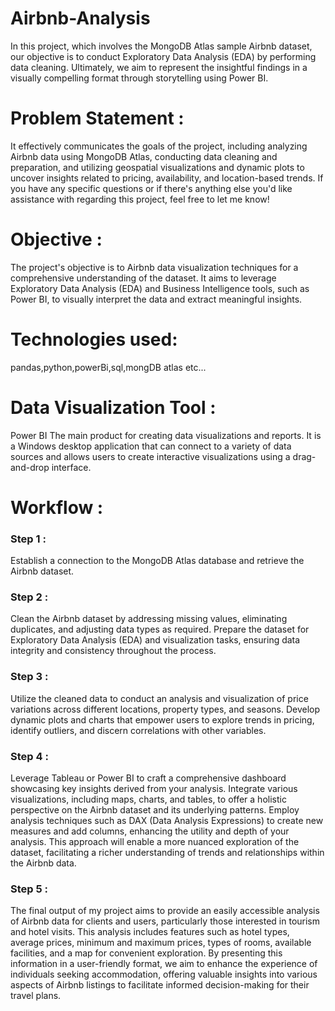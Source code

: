 # Airbnb-Analysis
In this project, which involves the MongoDB Atlas sample Airbnb dataset, our objective is to conduct Exploratory Data Analysis (EDA) by performing data cleaning. Ultimately, we aim to represent the insightful findings in a visually compelling format through storytelling using Power BI.

# Problem Statement :
It effectively communicates the goals of the project, including analyzing Airbnb data using MongoDB Atlas, conducting data cleaning and preparation, and utilizing geospatial visualizations and dynamic plots to uncover insights related to pricing, availability, and location-based trends. If you have any specific questions or if there's anything else you'd like assistance with regarding this project, feel free to let me know!

# Objective :
The project's objective is to Airbnb data visualization techniques for a comprehensive understanding of the dataset. It aims to leverage Exploratory Data Analysis (EDA) and Business Intelligence tools, such as Power BI, to visually interpret the data and extract meaningful insights.

# Technologies used:
pandas,python,powerBi,sql,mongDB atlas etc...
# Data Visualization Tool :
Power BI
The main product for creating data visualizations and reports. It is a Windows desktop application that can connect to a variety of data sources and allows users to create interactive visualizations using a drag-and-drop interface.

# Workflow :
### Step 1 :

Establish a connection to the MongoDB Atlas database and retrieve the Airbnb dataset.

### Step 2 :

Clean the Airbnb dataset by addressing missing values, eliminating duplicates, and adjusting data types as required. Prepare the dataset for Exploratory Data Analysis (EDA) and visualization tasks, ensuring data integrity and consistency throughout the process.

### Step 3 :

Utilize the cleaned data to conduct an analysis and visualization of price variations across different locations, property types, and seasons. Develop dynamic plots and charts that empower users to explore trends in pricing, identify outliers, and discern correlations with other variables.

### Step 4 :

Leverage Tableau or Power BI to craft a comprehensive dashboard showcasing key insights derived from your analysis. Integrate various visualizations, including maps, charts, and tables, to offer a holistic perspective on the Airbnb dataset and its underlying patterns. Employ analysis techniques such as DAX (Data Analysis Expressions) to create new measures and add columns, enhancing the utility and depth of your analysis. This approach will enable a more nuanced exploration of the dataset, facilitating a richer understanding of trends and relationships within the Airbnb data.

### Step 5 :

The final output of my project aims to provide an easily accessible analysis of Airbnb data for clients and users, particularly those interested in tourism and hotel visits. This analysis includes features such as hotel types, average prices, minimum and maximum prices, types of rooms, available facilities, and a map for convenient exploration. By presenting this information in a user-friendly format, we aim to enhance the experience of individuals seeking accommodation, offering valuable insights into various aspects of Airbnb listings to facilitate informed decision-making for their travel plans.
